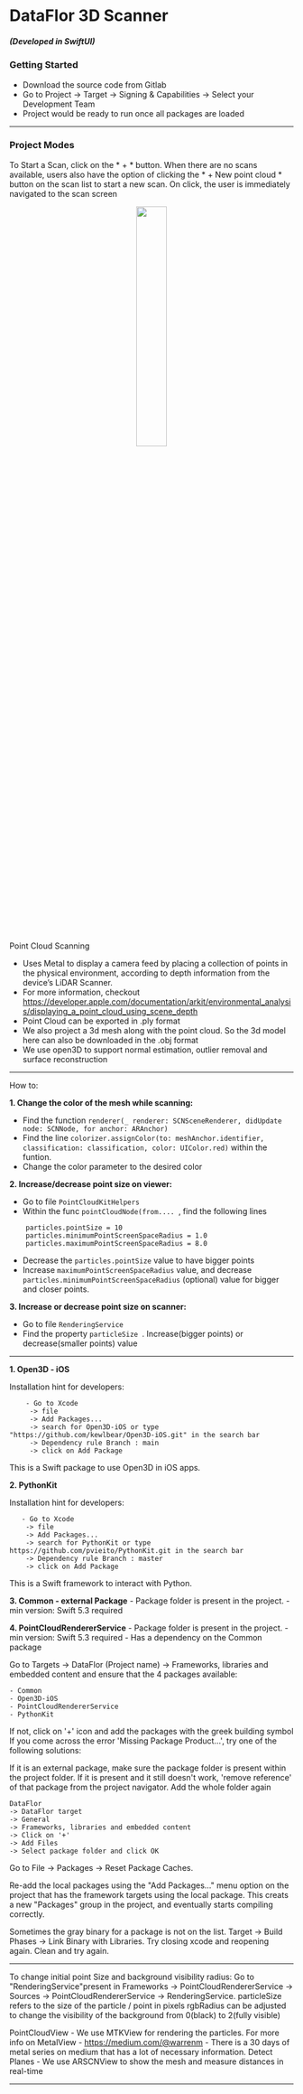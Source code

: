 # DataFlor 3D Scanner 
##### (Developed in SwiftUI)

### Getting Started
- Download the source code from Gitlab
- Go to Project -> Target -> Signing & Capabilities -> Select your Development Team 
- Project would be ready to run once all packages are loaded

-------------------------------------------------------------------------------------------------------------------------

### Project Modes

 To Start a Scan, click on the * + * button. When there are no scans available, users also have the option of clicking the * + New point cloud * button on the scan list to start a new scan. On click, the user is immediately navigated to the scan screen
 
<p align="center" width="100%">
    <img width="33%" src="https://i.postimg.cc/L5X48sfJ/IMG-D37-AAEB5-AC4-F-1.jpg">
</p>


Point Cloud Scanning 
- Uses Metal to display a camera feed by placing a collection of points in the physical environment, according to depth information from the device’s LiDAR Scanner.
- For more information, checkout https://developer.apple.com/documentation/arkit/environmental_analysis/displaying_a_point_cloud_using_scene_depth
- Point Cloud can be exported in .ply format
- We also project a 3d mesh along with the point cloud. So the 3d model here can also be downloaded in the .obj format
- We use open3D to support normal estimation, outlier removal and surface reconstruction

-------------------------------------------------------------------------------------------------------------------------

How to:

**1. Change the color of the mesh while scanning:**

- Find the function `renderer(_ renderer: SCNSceneRenderer, didUpdate node: SCNNode, for anchor: ARAnchor)` 
- Find the line `colorizer.assignColor(to: meshAnchor.identifier, classification: classification, color: UIColor.red)` within the funtion.
- Change the color parameter to the desired color

**2. Increase/decrease point size on viewer:**

- Go to file `PointCloudKitHelpers`
- Within the func `pointCloudNode(from.... `, find the following lines

~~~~~~
    particles.pointSize = 10
    particles.minimumPointScreenSpaceRadius = 1.0
    particles.maximumPointScreenSpaceRadius = 8.0

~~~~~~

- Decrease the `particles.pointSize` value to have bigger points
- Increase `maximumPointScreenSpaceRadius` value, and decrease `particles.minimumPointScreenSpaceRadius` (optional) value for bigger and closer points.


**3. Increase or decrease point size on scanner:**

- Go to file `RenderingService`
- Find the property `particleSize `. Increase(bigger points) or decrease(smaller points) value 


------------------------------------------------------------------------------------------------------------------
**1. Open3D - iOS**

 Installation hint for developers: 
~~~
    - Go to Xcode 
     -> file 
     -> Add Packages... 
     -> search for Open3D-iOS or type "https://github.com/kewlbear/Open3D-iOS.git" in the search bar 
     -> Dependency rule Branch : main
     -> click on Add Package
~~~

This is a Swift package to use Open3D in iOS apps.


**2. PythonKit**

 Installation hint for developers:
 ~~~
    - Go to Xcode 
     -> file 
     -> Add Packages... 
     -> search for PythonKit or type https://github.com/pvieito/PythonKit.git in the search bar
     -> Dependency rule Branch : master
     -> click on Add Package
 ~~~

This is a Swift framework to interact with Python.

**3. Common - external Package**
    - Package folder is present in the project.
    - min version: Swift 5.3 required

**4. PointCloudRendererService**
    - Package folder is present in the project.
    - min version: Swift 5.3 required
    - Has a dependency on the Common package

Go to Targets -> DataFlor (Project name) -> Frameworks, libraries and embedded content and ensure that the 4 packages available:

    - Common
    - Open3D-iOS
    - PointCloudRendererService
    - PythonKit


If not, click on '+' icon and add the packages with the greek building symbol
If you come across the error 'Missing Package Product...', try one of the following solutions:

If it is an external package, make sure the package folder is present within the project folder. If it is present and it still doesn't work, 'remove reference' of that package from the project navigator. Add the whole folder again


    DataFlor 
    -> DataFlor target 
    -> General 
    -> Frameworks, libraries and embedded content 
    -> Click on '+' 
    -> Add Files 
    -> Select package folder and click OK




Go to File -> Packages -> Reset Package Caches.


Re-add the local packages using the "Add Packages…" menu option on the project that has the framework targets using the local package. This creats a new "Packages" group in the project, and eventually starts compiling correctly.


Sometimes the gray binary for a package is not on the list. Target -> Build Phases -> Link Binary with Libraries. Try closing xcode and reopening again. Clean and try again.

-------------------------------------------------------------------------------------------------------------------------

To change initial point Size and background visibility radius:
Go to "RenderingService"present in Frameworks -> PointCloudRendererService -> Sources -> PointCloudRendererService -> RenderingService.
particleSize refers to the size of the particle / point in pixels
rgbRadius can be adjusted to change the visibility of the background from 0(black) to 2(fully visible)

PointCloudView - We use MTKView for rendering the particles.
For more info on MetalView - https://medium.com/@warrenm - There is a 30 days of metal series on medium that has a lot of necessary information.
Detect Planes - We use ARSCNView to show the mesh and measure distances in real-time

-------------------------------------------------------------------------------------------------------------------------
